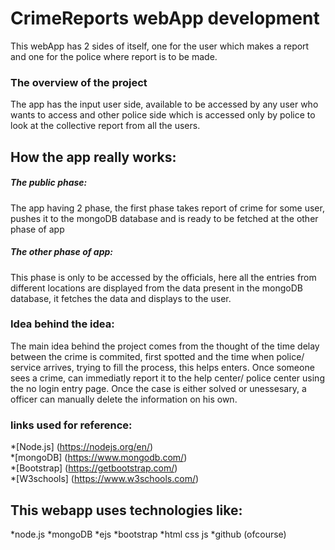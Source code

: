# CrimeReports webApp development

This webApp has 2 sides of itself, one for the user which makes a report and one for the police where report is to be made.

### The overview of the project
The app has the input user side, available to be accessed by any user who wants to access and other police side which is accessed only by police to look at the collective report from all the users.

## How the app really works:

##### The public phase: 
The app having 2 phase, the first phase takes report of crime for some user, pushes it to the mongoDB database and is ready to be fetched at the other phase of app

##### The other phase of app:
This phase is only to be accessed by the officials, here all the entries from different locations are displayed from the data present in the mongoDB database, it fetches the data and displays to the user.


### Idea behind the idea:
The main idea behind the project comes from the thought of the time delay between the crime is commited, first spotted and the time when police/ service arrives, trying to fill the process, this helps enters. Once someone sees a crime, can immediatly report it to the help center/ police center using the no login entry page.
Once the case is either solved or unessesary, a officer can manually delete the information on his own.

### links used for reference:
*[Node.js] (https://nodejs.org/en/) <br />
*[mongoDB] (https://www.mongodb.com/) <br />
*[Bootstrap] (https://getbootstrap.com/) <br />
*[W3schools] (https://www.w3schools.com/) <br />


## This webapp uses technologies like:
*node.js
*mongoDB
*ejs
*bootstrap
*html css js
*github (ofcourse)